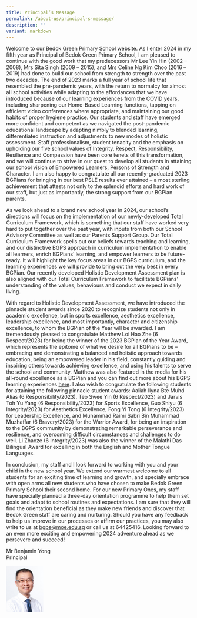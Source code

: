 ```yaml
---
title: Principal’s Message
permalink: /about-us/principal-s-message/
description: ""
variant: markdown
---
```

Welcome to our Bedok Green Primary School website. As I enter 2024 in my fifth year as Principal of Bedok Green Primary School, I am pleased to continue with the good work that my predecessors Mr Lee Yin Hin (2002 – 2008), Mrs Sita Singh (2009 – 2015), and Mrs Celine Ng Kim Choo (2016 – 2019) had done to build our school from strength to strength over the past two decades. The end of 2023 marks a full year of school life that resembled the pre-pandemic years, with the return to normalcy for almost all school activities while adapting to the affordances that we have introduced because of our learning experiences from the COVID years, including sharpening our Home-Based Learning functions, tapping on efficient video conferences where appropriate, and maintaining our good habits of proper hygiene practice.&nbsp;Our students and staff have emerged more confident and competent as we navigated the post-pandemic educational landscape by adapting nimbly to blended learning, differentiated instruction and adjustments to new modes of holistic assessment. Staff professionalism, student tenacity and the emphasis on upholding our five school values of Integrity, Respect, Responsibility, Resilience and Compassion have been core tenets of this transformation, and we will continue to strive in our quest to develop all students in attaining our school vision of Empowered Learners, Persons of Strength and Character. I am also happy to congratulate all our recently-graduated 2023 BGPians for bringing in our best PSLE results ever attained – a most sterling achievement that attests not only to the splendid efforts and hard work of our staff, but just as importantly, the strong support from our BGPian parents.

As we look ahead to a brand new school year in 2024, our school’s directions will focus on the implementation of our newly-developed Total Curriculum Framework, which is something that our staff have worked very hard to put together over the past year, with inputs from both our School Advisory Committee as well as our Parents Support Group. Our Total Curriculum Framework spells out our beliefs towards teaching and learning, and our distinctive BGPS approach in curriculum implementation to enable all learners, enrich BGPians’ learning, and empower learners to be future-ready. It will highlight the key focus areas in our BGPS curriculum, and the learning experiences we will provide to bring out the very best in every BGPian. Our recently developed Holistic Development Assessment plan is also aligned with our Total Curriculum Framework to facilitate BGPians’ understanding of the values, behaviours and conduct we expect in daily living. &nbsp;&nbsp;

With regard to Holistic Development Assessment, we have introduced the pinnacle student awards since 2020 to recognize students not only in academic excellence, but in sports excellence, aesthetics excellence, leadership excellence, and most importantly, character and citizenship excellence, to whom the BGPian of the Year will be awarded. I am tremendously pleased to congratulate Matthew Loi Hao Zhe (6 Respect/2023) for being the winner of the 2023 BGPian of the Year Award, which represents the epitome of what we desire for all BGPians to be – embracing and demonstrating a balanced and holistic approach towards education, being an empowered leader in his field, constantly guiding and inspiring others towards achieving excellence, and using his talents to serve the school and community. Matthew was also featured in the media for his all-round excellence as a BGPian and you can find out more about his BGPS learning experiences [here](https://www.facebook.com/photo/?fbid=851310986996153&amp;set=a.499451088848813). I also wish to congratulate the following students for attaining the following pinnacle student awards: Aaliah Ilyna Bte Muhd Alias (6 Responsibility/2023), Teo Swee Yin (6 Respect/2023) and Jarvis Toh Yu Yang (6 Responsibility/2023) for Sports Excellence, Guo Shiyu (6 Integrity/2023) for Aesthetics Excellence, Fong Yi Tong (6 Integrity/2023) for Leadership Excellence, and Muhammad Raimi Sabri Bin Muhammad Muzhaffar (6 Bravery/2023) for the Warrior Award, for being an inspiration to the BGPS community by demonstrating remarkable perseverance and resilience, and overcoming difficult circumstances and challenges to do well. Li Zhaoze (6 Integrity/2023) was also the winner of the Malathi Das Bilingual Award for excelling in both the English and Mother Tongue Languages.

In conclusion, my staff and I look forward to working with you and your child in the new school year. We extend our warmest welcome to all students for an exciting time of learning and growth, and specially embrace with open arms all new students who have chosen to make Bedok Green Primary School their second home. For our new Primary Ones, my&nbsp;staff have specially planned a three-day&nbsp;orientation programme&nbsp;to help them&nbsp;set goals and&nbsp;adapt to&nbsp;school routines and expectations. I am sure that they will find the orientation beneficial as they make new friends and discover that Bedok Green staff are caring and nurturing. Should you have any feedback to help us improve in our processes or affirm our practices, you may also write to us at&nbsp;[bgps@moe.edu.sg](mailto:bgps@moe.edu.sg)&nbsp;or call us at 64425416.&nbsp;Looking forward to an even more exciting and empowering 2024 adventure ahead as we persevere and succeed!

Mr Benjamin Yong<br>
Principal

<img src="/images/143)%20Mr%20Benjamin%20Yong%20Yik%20Yen.jpeg" style="width:20%;margin:0;">